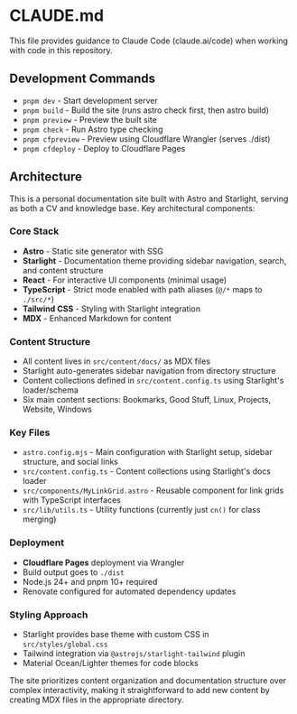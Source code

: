 # CLAUDE.md

This file provides guidance to Claude Code (claude.ai/code) when working with code in this repository.

## Development Commands

- `pnpm dev` - Start development server
- `pnpm build` - Build the site (runs astro check first, then astro build)
- `pnpm preview` - Preview the built site
- `pnpm check` - Run Astro type checking
- `pnpm cfpreview` - Preview using Cloudflare Wrangler (serves ./dist)
- `pnpm cfdeploy` - Deploy to Cloudflare Pages

## Architecture

This is a personal documentation site built with Astro and Starlight, serving as both a CV and knowledge base. Key architectural components:

### Core Stack
- **Astro** - Static site generator with SSG
- **Starlight** - Documentation theme providing sidebar navigation, search, and content structure
- **React** - For interactive UI components (minimal usage)
- **TypeScript** - Strict mode enabled with path aliases (`@/*` maps to `./src/*`)
- **Tailwind CSS** - Styling with Starlight integration
- **MDX** - Enhanced Markdown for content

### Content Structure
- All content lives in `src/content/docs/` as MDX files
- Starlight auto-generates sidebar navigation from directory structure
- Content collections defined in `src/content.config.ts` using Starlight's loader/schema
- Six main content sections: Bookmarks, Good Stuff, Linux, Projects, Website, Windows

### Key Files
- `astro.config.mjs` - Main configuration with Starlight setup, sidebar structure, and social links
- `src/content.config.ts` - Content collections using Starlight's docs loader
- `src/components/MyLinkGrid.astro` - Reusable component for link grids with TypeScript interfaces
- `src/lib/utils.ts` - Utility functions (currently just `cn()` for class merging)

### Deployment
- **Cloudflare Pages** deployment via Wrangler
- Build output goes to `./dist`
- Node.js 24+ and pnpm 10+ required
- Renovate configured for automated dependency updates

### Styling Approach
- Starlight provides base theme with custom CSS in `src/styles/global.css`
- Tailwind integration via `@astrojs/starlight-tailwind` plugin
- Material Ocean/Lighter themes for code blocks

The site prioritizes content organization and documentation structure over complex interactivity, making it straightforward to add new content by creating MDX files in the appropriate directory.